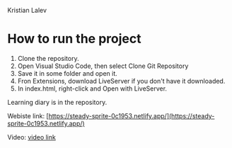 Kristian Lalev

# How to run the project

1. Clone the repository.
2. Open Visual Studio Code, then select Clone Git Repository
3. Save it in some folder and open it.
4. Fron Extensions, download LiveServer if you don't have it downloaded.
5. In index.html, right-click and Open with LiveServer.

Learning diary is in the repository.

Webiste link: [https://steady-sprite-0c1953.netlify.app/](https://steady-sprite-0c1953.netlify.app/)

Video: [video link](https://youtu.be/784VM2V8sog)
